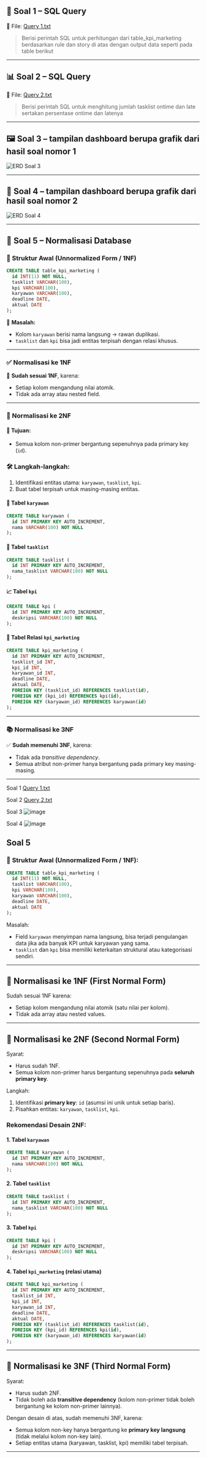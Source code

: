 
## 🧮 **Soal 1 – SQL Query**

📄 File: [Query 1.txt](https://github.com/user-attachments/files/20492499/1.txt)

> Berisi perintah SQL untuk perhitungan dari table_kpi_marketing berdasarkan rule dan story di atas dengan output data seperti pada table berikut

---

## 📊 **Soal 2 – SQL Query**

📄 File: [Query 2.txt](https://github.com/user-attachments/files/20492500/2.txt)

> Berisi perintah SQL untuk  menghitung jumlah tasklist ontime dan late sertakan persentase ontime dan latenya

---

## 🖼️ **Soal 3 – tampilan dashboard berupa grafik dari hasil soal nomor 1**

![ERD Soal 3](https://github.com/user-attachments/assets/0e1cbea5-52fa-4e67-96c8-438d8e9e8ab7)

---

## 🧩 **Soal 4 – tampilan dashboard berupa grafik dari hasil soal nomor 2**

![ERD Soal 4](https://github.com/user-attachments/assets/0ca58876-976f-4c05-b5ff-c10aabac1010)

---

## 🧱 **Soal 5 – Normalisasi Database**

### 🧩 Struktur Awal (Unnormalized Form / 1NF)

```sql
CREATE TABLE table_kpi_marketing (
  id INT(11) NOT NULL,
  tasklist VARCHAR(100),
  kpi VARCHAR(100),
  karyawan VARCHAR(100),
  deadline DATE,
  aktual DATE
);
```

🔎 **Masalah:**

* Kolom `karyawan` berisi nama langsung → rawan duplikasi.
* `tasklist` dan `kpi` bisa jadi entitas terpisah dengan relasi khusus.

---

### ✅ Normalisasi ke 1NF

📌 **Sudah sesuai 1NF**, karena:

* Setiap kolom mengandung nilai atomik.
* Tidak ada array atau nested field.

---

### 🔁 Normalisasi ke 2NF

#### 🎯 Tujuan:

* Semua kolom non-primer bergantung sepenuhnya pada primary key (`id`).

### 🛠️ Langkah-langkah:

1. Identifikasi entitas utama: `karyawan`, `tasklist`, `kpi`.
2. Buat tabel terpisah untuk masing-masing entitas.

#### 💼 Tabel `karyawan`

```sql
CREATE TABLE karyawan (
  id INT PRIMARY KEY AUTO_INCREMENT,
  nama VARCHAR(100) NOT NULL
);
```

#### 🧾 Tabel `tasklist`

```sql
CREATE TABLE tasklist (
  id INT PRIMARY KEY AUTO_INCREMENT,
  nama_tasklist VARCHAR(100) NOT NULL
);
```

#### 📈 Tabel `kpi`

```sql
CREATE TABLE kpi (
  id INT PRIMARY KEY AUTO_INCREMENT,
  deskripsi VARCHAR(100) NOT NULL
);
```

#### 🔗 Tabel Relasi `kpi_marketing`

```sql
CREATE TABLE kpi_marketing (
  id INT PRIMARY KEY AUTO_INCREMENT,
  tasklist_id INT,
  kpi_id INT,
  karyawan_id INT,
  deadline DATE,
  aktual DATE,
  FOREIGN KEY (tasklist_id) REFERENCES tasklist(id),
  FOREIGN KEY (kpi_id) REFERENCES kpi(id),
  FOREIGN KEY (karyawan_id) REFERENCES karyawan(id)
);
```

---

### 📚 Normalisasi ke 3NF

✅ **Sudah memenuhi 3NF**, karena:

* Tidak ada *transitive dependency*.
* Semua atribut non-primer hanya bergantung pada primary key masing-masing.
---


Soal 1
[Query 1.txt](https://github.com/user-attachments/files/20492500/2.txt)

Soal 2
[Query 2.txt](https://github.com/user-attachments/files/20492499/1.txt)

Soal 3
![image](https://github.com/user-attachments/assets/0e1cbea5-52fa-4e67-96c8-438d8e9e8ab7)

Soal 4
![image](https://github.com/user-attachments/assets/0ca58876-976f-4c05-b5ff-c10aabac1010)

Soal 5
---

### 🧩 **Struktur Awal (Unnormalized Form / 1NF):**

```sql
CREATE TABLE table_kpi_marketing (
  id INT(11) NOT NULL,
  tasklist VARCHAR(100),
  kpi VARCHAR(100),
  karyawan VARCHAR(100),
  deadline DATE,
  aktual DATE
);
```

Masalah:

* Field `karyawan` menyimpan nama langsung, bisa terjadi pengulangan data jika ada banyak KPI untuk karyawan yang sama.
* `tasklist` dan `kpi` bisa memiliki keterkaitan struktural atau kategorisasi sendiri.

---

## 🔁 **Normalisasi ke 1NF (First Normal Form)**

Sudah sesuai 1NF karena:

* Setiap kolom mengandung nilai atomik (satu nilai per kolom).
* Tidak ada array atau nested values.

---

## 🧱 **Normalisasi ke 2NF (Second Normal Form)**

Syarat:

* Harus sudah 1NF.
* Semua kolom non-primer harus bergantung sepenuhnya pada **seluruh primary key**.

Langkah:

1. Identifikasi **primary key**: `id` (asumsi ini unik untuk setiap baris).
2. Pisahkan entitas: `karyawan`, `tasklist`, `kpi`.

### Rekomendasi Desain 2NF:

#### 1. **Tabel `karyawan`**

```sql
CREATE TABLE karyawan (
  id INT PRIMARY KEY AUTO_INCREMENT,
  nama VARCHAR(100) NOT NULL
);
```

#### 2. **Tabel `tasklist`**

```sql
CREATE TABLE tasklist (
  id INT PRIMARY KEY AUTO_INCREMENT,
  nama_tasklist VARCHAR(100) NOT NULL
);
```

#### 3. **Tabel `kpi`**

```sql
CREATE TABLE kpi (
  id INT PRIMARY KEY AUTO_INCREMENT,
  deskripsi VARCHAR(100) NOT NULL
);
```

#### 4. **Tabel `kpi_marketing` (relasi utama)**

```sql
CREATE TABLE kpi_marketing (
  id INT PRIMARY KEY AUTO_INCREMENT,
  tasklist_id INT,
  kpi_id INT,
  karyawan_id INT,
  deadline DATE,
  aktual DATE,
  FOREIGN KEY (tasklist_id) REFERENCES tasklist(id),
  FOREIGN KEY (kpi_id) REFERENCES kpi(id),
  FOREIGN KEY (karyawan_id) REFERENCES karyawan(id)
);
```

---

## 🧹 **Normalisasi ke 3NF (Third Normal Form)**

Syarat:

* Harus sudah 2NF.
* Tidak boleh ada **transitive dependency** (kolom non-primer tidak boleh bergantung ke kolom non-primer lainnya).

Dengan desain di atas, sudah memenuhi 3NF, karena:

* Semua kolom non-key hanya bergantung ke **primary key langsung** (tidak melalui kolom non-key lain).
* Setiap entitas utama (karyawan, tasklist, kpi) memiliki tabel terpisah.

---
